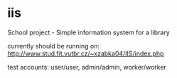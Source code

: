 # iis
School project - Simple information system for a library

currently should be running on: http://www.stud.fit.vutbr.cz/~xzabka04/IIS/index.php

test accounts: user/user, admin/admin, worker/worker
